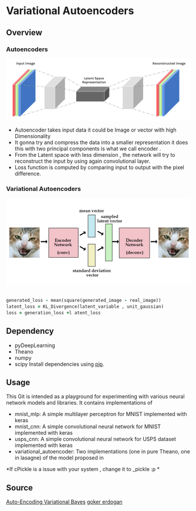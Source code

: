 # Variational Autoencoders

## Overview

### Autoencoders

![alt text](https://github.com/bsivanantham/VariationalAutoEncoder/blob/master/pastedImage0.png)

* Autoencoder takes input data it could be Image or vector  with high Dimensionality
* It gonna try and compress the data into a smaller representation it does this with two principal components is what we call encoder .
* From the Latent space with less dimension , the network will try to reconstruct the input by using again convolutional layer. 
* Loss function is computed by comparing input to output with the pixel difference.

### Variational Autoencoders
 
 ![alt text](https://github.com/bsivanantham/VariationalAutoEncoder/blob/master/pastedImage0%20(1).png)
 
 ```ruby
 
 generated_loss - mean(square(generated_image - real_image))
 latent_loss = KL_Divergence(latent_variable , unit_gaussian)
 loss = generation_loss +l atent_loss
 
 ```



## Dependency 

* pyDeepLearning
* Theano
* numpy
* scipy
Install dependencies using [pip](https://pip.pypa.io/en/stable/).

## Usage
This Git is intended as a playground for experimenting with various neural network models and libraries. It contains implementations of 
* mnist_mlp: A simple multilayer perceptron for MNIST implemented with keras
* mnist_cnn: A simple convolutional neural network for MNIST implemented with keras
* usps_cnn: A simple convolutional neural network for USPS dataset implemented with keras
* variational_autoencoder: Two implementations (one in pure Theano, one in lasagne) of the model proposed in 

*If cPickle is a issue with your system , change it to _pickle :p *

## Source
[Auto-Encoding Variational Bayes](https://arxiv.org/abs/1312.6114)
[goker erdogan](https://github.com/gokererdogan)


